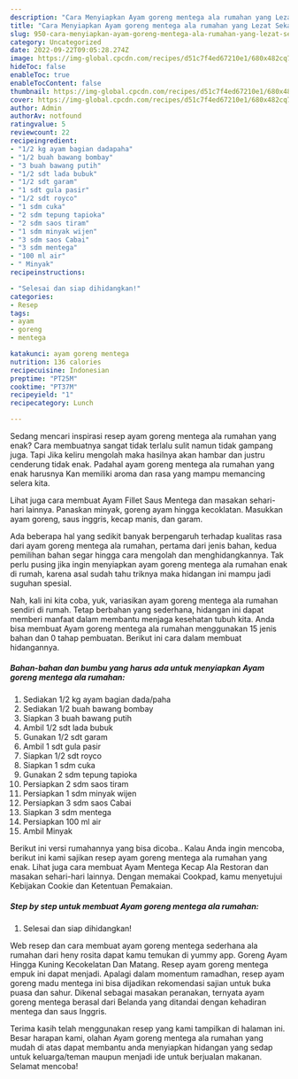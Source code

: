 ```yaml
---
description: "Cara Menyiapkan Ayam goreng mentega ala rumahan yang Lezat Sekali, Buat Buka Puasa Bikin Ngiler"
title: "Cara Menyiapkan Ayam goreng mentega ala rumahan yang Lezat Sekali, Buat Buka Puasa Bikin Ngiler"
slug: 950-cara-menyiapkan-ayam-goreng-mentega-ala-rumahan-yang-lezat-sekali-buat-buka-puasa-bikin-ngiler
category: Uncategorized
date: 2022-09-22T09:05:28.274Z
image: https://img-global.cpcdn.com/recipes/d51c7f4ed67210e1/680x482cq70/ayam-goreng-mentega-ala-rumahan-foto-resep-utama.jpg
hideToc: false
enableToc: true
enableTocContent: false
thumbnail: https://img-global.cpcdn.com/recipes/d51c7f4ed67210e1/680x482cq70/ayam-goreng-mentega-ala-rumahan-foto-resep-utama.jpg
cover: https://img-global.cpcdn.com/recipes/d51c7f4ed67210e1/680x482cq70/ayam-goreng-mentega-ala-rumahan-foto-resep-utama.jpg
author: Admin
authorAv: notfound
ratingvalue: 5
reviewcount: 22
recipeingredient:
- "1/2 kg ayam bagian dadapaha"
- "1/2 buah bawang bombay"
- "3 buah bawang putih"
- "1/2 sdt lada bubuk"
- "1/2 sdt garam"
- "1 sdt gula pasir"
- "1/2 sdt royco"
- "1 sdm cuka"
- "2 sdm tepung tapioka"
- "2 sdm saos tiram"
- "1 sdm minyak wijen"
- "3 sdm saos Cabai"
- "3 sdm mentega"
- "100 ml air"
- " Minyak"
recipeinstructions:

- "Selesai dan siap dihidangkan!"
categories:
- Resep
tags:
- ayam
- goreng
- mentega

katakunci: ayam goreng mentega 
nutrition: 136 calories
recipecuisine: Indonesian
preptime: "PT25M"
cooktime: "PT37M"
recipeyield: "1"
recipecategory: Lunch

---
```



Sedang mencari inspirasi resep ayam goreng mentega ala rumahan yang enak? Cara membuatnya sangat tidak terlalu sulit namun tidak gampang juga. Tapi Jika keliru mengolah maka hasilnya akan hambar dan justru cenderung tidak enak. Padahal ayam goreng mentega ala rumahan yang enak harusnya Kan memiliki aroma dan rasa yang mampu memancing selera kita.


Lihat juga cara membuat Ayam Fillet Saus Mentega dan masakan sehari-hari lainnya. Panaskan minyak, goreng ayam hingga kecoklatan. Masukkan ayam goreng, saus inggris, kecap manis, dan garam.

Ada beberapa hal yang sedikit banyak berpengaruh terhadap kualitas rasa dari ayam goreng mentega ala rumahan, pertama dari jenis bahan, kedua pemilihan bahan segar hingga cara mengolah dan menghidangkannya. Tak perlu pusing jika ingin menyiapkan ayam goreng mentega ala rumahan enak di rumah, karena asal sudah tahu triknya maka hidangan ini mampu jadi suguhan spesial.


Nah, kali ini kita coba, yuk, variasikan ayam goreng mentega ala rumahan sendiri di rumah. Tetap berbahan yang sederhana, hidangan ini dapat memberi manfaat dalam membantu menjaga kesehatan tubuh kita. Anda bisa membuat Ayam goreng mentega ala rumahan menggunakan 15 jenis bahan dan 0 tahap pembuatan. Berikut ini cara dalam membuat hidangannya.

<!--inarticleads1-->

##### Bahan-bahan dan bumbu yang harus ada untuk menyiapkan Ayam goreng mentega ala rumahan:

1. Sediakan 1/2 kg ayam bagian dada/paha
1. Sediakan 1/2 buah bawang bombay
1. Siapkan 3 buah bawang putih
1. Ambil 1/2 sdt lada bubuk
1. Gunakan 1/2 sdt garam
1. Ambil 1 sdt gula pasir
1. Siapkan 1/2 sdt royco
1. Siapkan 1 sdm cuka
1. Gunakan 2 sdm tepung tapioka
1. Persiapkan 2 sdm saos tiram
1. Persiapkan 1 sdm minyak wijen
1. Persiapkan 3 sdm saos Cabai
1. Siapkan 3 sdm mentega
1. Persiapkan 100 ml air
1. Ambil  Minyak


Berikut ini versi rumahannya yang bisa dicoba.. Kalau Anda ingin mencoba, berikut ini kami sajikan resep ayam goreng mentega ala rumahan yang enak. Lihat juga cara membuat Ayam Mentega Kecap Ala Restoran dan masakan sehari-hari lainnya. Dengan memakai Cookpad, kamu menyetujui Kebijakan Cookie dan Ketentuan Pemakaian. 

<!--inarticleads2-->

##### Step by step untuk membuat Ayam goreng mentega ala rumahan:


1. Selesai dan siap dihidangkan!

Web resep dan cara membuat ayam goreng mentega sederhana ala rumahan dari heny rosita dapat kamu temukan di yummy app. Goreng Ayam Hingga Kuning Kecokelatan Dan Matang. Resep ayam goreng mentega empuk ini dapat menjadi. Apalagi dalam momentum ramadhan, resep ayam goreng madu mentega ini bisa dijadikan rekomendasi sajian untuk buka puasa dan sahur. Dikenal sebagai masakan peranakan, ternyata ayam goreng mentega berasal dari Belanda yang ditandai dengan kehadiran mentega dan saus Inggris. 

Terima kasih telah menggunakan resep yang kami tampilkan di halaman ini. Besar harapan kami, olahan Ayam goreng mentega ala rumahan yang mudah di atas dapat membantu anda menyiapkan hidangan yang sedap untuk keluarga/teman maupun menjadi ide untuk berjualan makanan. Selamat mencoba!
